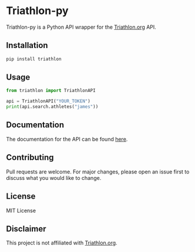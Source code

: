 # Triathlon-py

Triathlon-py is a Python API wrapper for the [Triathlon.org](https://triathlon.org) API.

## Installation

```bash
pip install triathlon
```

## Usage

```python
from triathlon import TriathlonAPI

api = TriathlonAPI("YOUR_TOKEN")
print(api.search.athletes("james"))
```

## Documentation

The documentation for the API can be found [here](https://developer.triathlon.org/docs).

## Contributing

Pull requests are welcome. For major changes, please open an issue first to discuss what you would like to change.

## License

MIT License

## Disclaimer

This project is not affiliated with [Triathlon.org](https://triathlon.org).
